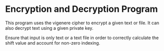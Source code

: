 # Encryption and Decryption Program

This program uses the vigenere cipher to encrypt a given text or file. It can also decrypt text using a given private key.

Ensure that input is only text or a text file in order to correctly calculate the shift value and account for non-zero indexing.
